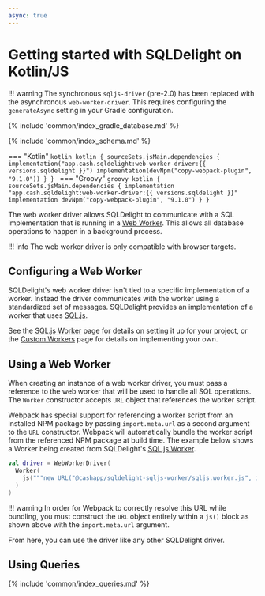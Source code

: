 ```yaml
---
async: true
---
```

# Getting started with SQLDelight on Kotlin/JS

!!! warning
    The synchronous `sqljs-driver` (pre-2.0) has been replaced with the asynchronous `web-worker-driver`.
    This requires configuring the `generateAsync` setting in your Gradle configuration.

{% include 'common/index_gradle_database.md' %}

{% include 'common/index_schema.md' %}

=== "Kotlin"
    ```kotlin
    kotlin {
      sourceSets.jsMain.dependencies {
        implementation("app.cash.sqldelight:web-worker-driver:{{ versions.sqldelight }}")
        implementation(devNpm("copy-webpack-plugin", "9.1.0"))
      }
    }
    ```
=== "Groovy"
    ```groovy
    kotlin {
      sourceSets.jsMain.dependencies {
        implementation "app.cash.sqldelight:web-worker-driver:{{ versions.sqldelight }}"
        implementation devNpm("copy-webpack-plugin", "9.1.0")
      }
    }
    ```

The web worker driver allows SQLDelight to communicate with a SQL implementation that is running in
a [Web Worker]. This allows all database operations to happen in a background process.

!!! info
    The web worker driver is only compatible with browser targets. 

## Configuring a Web Worker

SQLDelight's web worker driver isn't tied to a specific implementation of a worker. Instead the
driver communicates with the worker using a standardized set of messages. SQLDelight provides an
implementation of a worker that uses [SQL.js].

See the [SQL.js Worker] page for details on setting it up for your project, or the [Custom Workers] 
page for details on implementing your own.

## Using a Web Worker

When creating an instance of a web worker driver, you must pass a reference to the web worker that
will be used to handle all SQL operations. The `Worker` constructor accepts `URL` object that references
the worker script.

Webpack has special support for referencing a worker script from an installed NPM package by passing
`import.meta.url` as a second argument to the `URL` constructor. Webpack will automatically bundle
the worker script from the referenced NPM package at build time. The example below shows a Worker
being created from SQLDelight's [SQL.js Worker].

```kotlin
val driver = WebWorkerDriver(
  Worker(
    js("""new URL("@cashapp/sqldelight-sqljs-worker/sqljs.worker.js", import.meta.url)""")
  )
)
```

!!! warning
    In order for Webpack to correctly resolve this URL while bundling, you must construct the `URL` 
    object entirely within a `js()` block as shown above with the `import.meta.url` argument.

From here, you can use the driver like any other SQLDelight driver.

## Using Queries

{% include 'common/index_queries.md' %}

[Web Worker]: https://developer.mozilla.org/en-US/docs/Web/API/Web_Workers_API/Using_web_workers
[SQL.js]: https://github.com/sql-js/sql.js/
[SQL.js Worker]: sqljs_worker.md
[Custom Workers]: custom_worker.md
